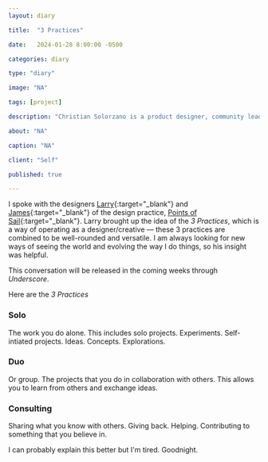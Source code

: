 ```yaml
---
layout: diary

title:  "3 Practices"

date:   2024-01-28 8:00:00 -0500

categories: diary

type: "diary"

image: "NA"

tags: [project]

description: "Christian Solorzano is a product designer, community leader, educator, and podcast host."

about: "NA"

caption: "NA"

client: "Self"

published: true

---
```





I spoke with the designers [Larry](https://www.instagram.com/larrytchogninou/){:target="_blank"} and [James](https://www.instagram.com/jameslangfordd/){:target="_blank"} of the design 
practice, [Points of Sail](https://pointsofsail.net/){:target="_blank"}. Larry brought up the idea of the *3 Practices*, which is a way of operating as a 
designer/creative — these 3 practices are combined to be well-rounded and versatile. I am always looking for new ways of 
seeing the world and 
evolving the way I do things,
so his 
insight was helpful. 

This conversation will be released in the coming weeks through *Underscore*. 

Here are the *3 Practices*

### Solo
The work you do alone. This includes solo projects. Experiments. Self-intiated projects. Ideas. Concepts. Explorations. 

### Duo
Or group. The projects that you do in collaboration with others. This allows you to learn from others and exchange 
ideas.  

### Consulting
Sharing what you know with others. Giving back. Helping. Contributing to something that you believe in.

I can probably explain this better but I'm tired. Goodnight.


